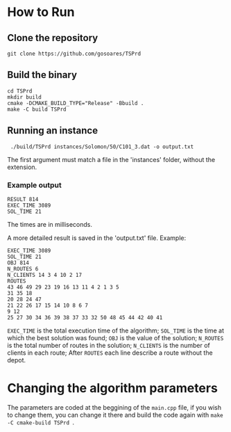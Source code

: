 # How to Run

## Clone the repository

```
git clone https://github.com/gosoares/TSPrd
```

## Build the binary
```
cd TSPrd
mkdir build
cmake -DCMAKE_BUILD_TYPE="Release" -Bbuild .
make -C build TSPrd
```

## Running an instance
```
 ./build/TSPrd instances/Solomon/50/C101_3.dat -o output.txt
```
The first argument must match a file in the 'instances' folder, without the extension.

### Example output
```
RESULT 814
EXEC_TIME 3089
SOL_TIME 21
```
The times are in milliseconds.

A more detailed result is saved in the 'output.txt' file. Example:

```
EXEC_TIME 3089
SOL_TIME 21
OBJ 814
N_ROUTES 6
N_CLIENTS 14 3 4 10 2 17
ROUTES
43 46 49 29 23 19 16 13 11 4 2 1 3 5 
31 35 18 
20 28 24 47 
21 22 26 17 15 14 10 8 6 7 
9 12 
25 27 30 34 36 39 38 37 33 32 50 48 45 44 42 40 41
```
`EXEC_TIME` is the total execution time of the algorithm;
`SOL_TIME` is the time at which the best solution was found;
`OBJ` is the value of the solution;
`N_ROUTES` is the total number of routes in the solution;
`N_CLIENTS` is the number of clients in each route;
After `ROUTES` each line describe a route without the depot.

# Changing the algorithm parameters
The parameters are coded at the beggining of the `main.cpp` file, if you wish to change them, you can change it there and build the code again with `make -C cmake-build TSPrd `.

